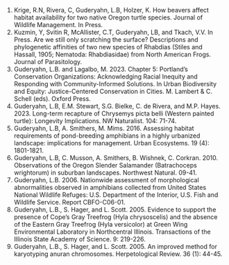 1. Krige, R.N, Rivera, C, Guderyahn, L.B, Holzer, K. How beavers affect habitat availability for two native Oregon turtle species. Journal of Wildlife Management. In Press.
2. Kuzmin, Y, Svitin R, McAllister, C.T, Guderyahn, LB, and Tkach, V.V. In Press. Are we still only scratching the surface? Descriptions and phylogenetic affinities of two new species of Rhabdias (Stiles and Hassall, 1905; Nematoda: Rhabdiasidae) from North American Frogs. Journal of Parasitology.
3. Guderyahn, L.B. and Lagalbo, M. 2023. Chapter 5: Portland’s Conservation Organizations: Acknowledging Racial Inequity and Responding with Community-Informed Solutions. In Urban Biodiversity and Equity: Justice-Centered Conservation in Cities. M. Lambert & C. Schell (eds). Oxford Press.
4. Guderyahn, L.B, E.M. Stewart, S.G. Bielke, C. de Rivera, and M.P. Hayes. 2023. Long-term recapture of Chrysemys picta belli (Western painted turtle): Longevity Implications. NW Naturalist. 104: 71-74.
5. Guderyahn, L.B, A. Smithers, M. Mims. 2016. Assessing habitat requirements of pond-breeding amphibians in a highly urbanized landscape: implications for management. Urban Ecosystems. 19 (4): 1801-1821.
6. Guderyahn, L.B, C. Musson, A. Smithers, B. Wishnek, C. Corkran. 2010. Observations of the Oregon Slender Salamander (Batrachoceps wrightorum) in suburban landscapes. Northwest Natural. 09-41.
7. Guderyahn, L.B. 2006. Nationwide assessment of morphological abnormalities observed in amphibians collected from United States National Wildlife Refuges: U.S. Department of the Interior, U.S. Fish and Wildlife Service. Report CBFO-C06-01.
8. Guderyahn, L.B., S. Hager, and L. Scott. 2005. Evidence to support the presence of Cope’s Gray Treefrog (Hyla chrysoscelis) and the absence of the Eastern Gray Treefrog (Hyla versicolor) at Green Wing Environmental Laboratory in Northcentral Illinois. Transactions of the Illinois State Academy of Science. 9: 219-226.
9. Guderyahn, L.B., S. Hager, and L. Scott. 2005. An improved method for karyotyping anuran chromosomes. Herpetological Review. 36 (1): 44-45.
